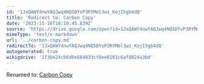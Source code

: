 ```yaml
---
id: '1JxQAWY4nwYAQJwq4NQ5DYvP3RYMml3wz_KejI5gb4dQ'
title: 'Redirect to: Carbon Copy'
date: '2023-11-16T18:10:45.839Z'
source: 'https://drive.google.com/open?id=1JxQAWY4nwYAQJwq4NQ5DYvP3RYMml3wz_KejI5gb4dQ'
mimeType: 'text/x-markdown'
url: '../carbon-copy.md'
redirectTo: '1JxQAWY4nwYAQJwq4NQ5DYvP3RYMml3wz_KejI5gb4dQ'
autogenerated: true
wikigdrive: '1f3be24cb6d0e684833cf8ee6161c6af8024a3bd'
---
```

Renamed to: [Carbon Copy](../carbon-copy.md)
